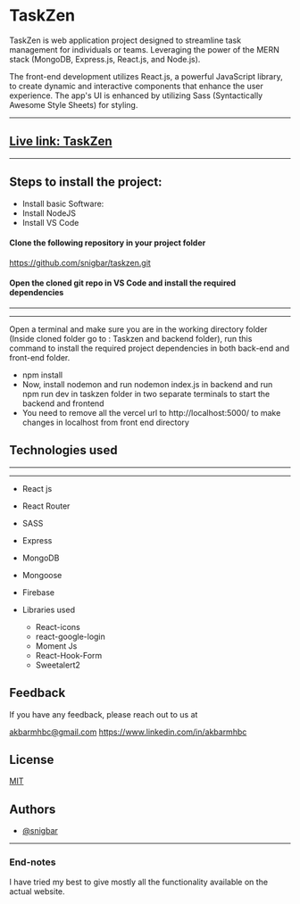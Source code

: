 
# TaskZen

TaskZen is web application project designed to streamline task management for individuals or teams. Leveraging the power of the MERN stack (MongoDB, Express.js, React.js, and Node.js).

The front-end development utilizes React.js, a powerful JavaScript library, to create dynamic and interactive components that enhance the user experience. The app's UI is enhanced by utilizing Sass (Syntactically Awesome Style Sheets) for styling. 

-------

## [Live link: TaskZen](https://64803da178aeb43e9318ab4a--taskzen.netlify.app/)

----
## Steps to install the project:
* Install basic Software:
* Install NodeJS
* Install VS Code






#### Clone the following repository in your project folder

https://github.com/snigbar/taskzen.git




#### Open the cloned git repo in VS Code and install the required dependencies

----
-----

Open a terminal and make sure you are in the working directory folder (Inside cloned folder go to : Taskzen and backend folder), run this command to install the required project dependencies in both back-end and front-end folder.

* npm install
* Now, install nodemon and run nodemon index.js in backend and run npm run dev in taskzen folder in two separate terminals to start the backend and frontend
* You need to remove all the vercel url to http://localhost:5000/ to make changes in localhost from front end directory
## Technologies used

----
-----


* React js
* React Router 
* SASS
* Express
* MongoDB
* Mongoose
* Firebase
* Libraries used

  
    * React-icons
    * react-google-login
    * Moment Js
    * React-Hook-Form
    * Sweetalert2
## Feedback

If you have any feedback, please reach out to us at 

akbarmhbc@gmail.com
https://www.linkedin.com/in/akbarmhbc


## License

[MIT](https://choosealicense.com/licenses/mit/)


## Authors

- [@snigbar](https://www.github.com/snigbar)

-------

### End-notes
I have tried my best to give mostly all the functionality available on the actual website.
